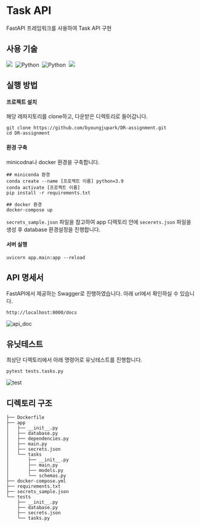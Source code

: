 # Task API
FastAPI 프레임워크를 사용하여 Task API 구현

## 사용 기술
<img src="https://img.shields.io/badge/Python 3.9-3776AB?style=for-the-badge&logo=Python&logoColor=white"/>&nbsp;
<img alt="Python" src = "https://img.shields.io/badge/fastapi-109989?style=for-the-badge&logo=FASTAPI&logoColor=white"/>&nbsp;
<img alt="Python" src = "https://img.shields.io/badge/MySQL-005C84?style=for-the-badge&logo=mysql&logoColor=white"/>&nbsp;
<img src="https://img.shields.io/badge/Docker-0052CC?style=for-the-badge&logo=Docker&logoColor=white"/>&nbsp;

## 실행 방법
#### 프로젝트 설치
해당 레파지토리를 clone하고, 다운받은 디렉토리로 들어갑니다.
```
git clone https://github.com/byoungjupark/DR-assignment.git
cd DR-assignment
```

#### 환경 구축
minicodna나 docker 환경을 구축합니다.
```
## miniconda 환경
conda create --name [프로젝트 이름] python=3.9
conda activate [프로젝트 이름]
pip install -r requirements.txt
```

```
## docker 환경
docker-compose up
```

`secrets_sample.json` 파일을 참고하여 app 디렉토리 안에 `secerets.json` 파일을 생성 후 database 환경설정을 진행합니다.
#### 서버 실행
```
uvicorn app.main:app --reload
```


## API 명세서
FastAPI에서 제공하는 Swagger로 진행하였습니다.
아래 url에서 확인하실 수 있습니다.
```
http://localhost:8000/docs
```
![api_doc](https://images.velog.io/images/byoungju1012/post/c8564532-84a4-4a0a-b305-c477c695901d/swagger.png)

## 유닛테스트
최상단 디렉토리에서 아래 명령어로 유닛테스트를 진행합니다.
```
pytest tests.tasks.py
```

![test](https://images.velog.io/images/byoungju1012/post/8fc64742-3337-4c73-a083-dfa5c0d1bdac/test.png)


## 디렉토리 구조
```
├── Dockerfile
├── app
│   ├── __init__.py
│   ├── database.py
│   ├── dependencies.py
│   ├── main.py
│   ├── secrets.json
│   └── tasks
│       ├── __init__.py
│       ├── main.py
│       ├── models.py
│       └── schemas.py
├── docker-compose.yml
├── requirements.txt
├── secrets_sample.json
└── tests
    ├── __init__.py
    ├── database.py
    ├── secrets.json
    └── tasks.py
```
